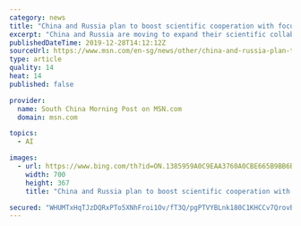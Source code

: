 ```yaml
---
category: news
title: "China and Russia plan to boost scientific cooperation with focus on artificial intelligence and other strategic areas"
excerpt: "China and Russia are moving to expand their scientific collaboration after promising to work on developing information technology, artificial intelligence and other strategic areas. With Moscow still under US and European economic sanctions imposed following its annexation of Crimea in 2014,"
publishedDateTime: 2019-12-28T14:12:12Z
sourceUrl: https://www.msn.com/en-sg/news/other/china-and-russia-plan-to-boost-scientific-cooperation-with-focus-on-artificial-intelligence-and-other-strategic-areas/ar-BBYqf2Q
type: article
quality: 14
heat: 14
published: false

provider:
  name: South China Morning Post on MSN.com
  domain: msn.com

topics:
  - AI

images:
  - url: https://www.bing.com/th?id=ON.1385959A0C9EAA3760A0CBE665B9BB6B
    width: 700
    height: 367
    title: "China and Russia plan to boost scientific cooperation with focus on artificial intelligence and other strategic areas"

secured: "WHUMTxHqTJzDQRxPTo5XNhFroi1Ov/fT3Q/pgPTVYBLnk180C1KHCCv7QrovBnTsnT4dwV/w9KM2aMS0k9ZHcBQYC6YqMguWDBQcLJoppd+lRwp5GGphBYNdUaCgiIuA7MJfIOMFOehm51rdRDVzIzLvItrqyfvd1bz2qpbOPtgU2WomyQ95ddbCyMsVPywB5iclwZYMUKi92+vzwdzohzo8GX3/xtjGkjaGKJtXqdiQNaPWKC9UNRDBpU1XwfF6uykaFw1ZlcpUXlBwJ0Hf0A==;/W5piVbdvw+uC2VV9xic9w=="
---
```


